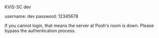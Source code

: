 KVIS-SC dev

username: dev
password: 12345678

If you cannot login, that means the server at Pooh's room is down. Please bypass the authentication process.
